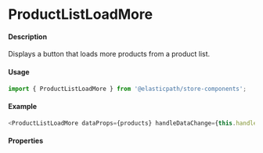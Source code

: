 # ProductListLoadMore

#### Description

Displays a button that loads more products from a product list.

#### Usage

```js
import { ProductListLoadMore } from '@elasticpath/store-components';
```

#### Example

```js
<ProductListLoadMore dataProps={products} handleDataChange={this.handleProductsChange} onLoadMore={navigationLookup} />
```

#### Properties

<!-- PROPS -->

